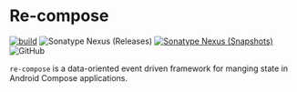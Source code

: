 Re-compose
========

[![build](https://github.com/yahyatinani/re-compose/actions/workflows/main.yml/badge.svg)](https://github.com/yahyatinani/re-compose/actions/workflows/main.yml)
![Sonatype Nexus (Releases)](https://img.shields.io/nexus/r/io.github.yahyatinani.recompose/re-compose?server=https%3A%2F%2Fs01.oss.sonatype.org%2F&label=latest%20release&color=blue)
[![Sonatype Nexus (Snapshots)](https://img.shields.io/nexus/s/io.github.yahyatinani.recompose/re-compose?server=https%3A%2F%2Fs01.oss.sonatype.org%2F&label=latest%20snapshots)](https://s01.oss.sonatype.org/content/repositories/snapshots/io/github/yahyatinani/recompose/re-compose/)
![GitHub](https://img.shields.io/github/license/yahyatinani/re-compose)

`re-compose` is a data-oriented event driven framework for manging state in
Android Compose applications.

